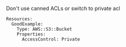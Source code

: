 
Don't use canned ACLs or switch to private acl

```yaml---
Resources:
  GoodExample:
    Type: AWS::S3::Bucket
    Properties:
      AccessControl: Private

```


